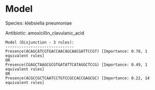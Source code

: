 
# Model

Species: klebsiella pneumoniae

Antibiotic: amoxicillin_clavulanic_acid

```
Model (Disjunction - 3 rules):
------------------------------
Presence(ACAGCATCGTGACCAACAGCAACGATTCCGT) [Importance: 0.78, 1 equivalent rules]
OR
Presence(CGAGCTAAGCGCGTGATATTCATAGGCTCCG) [Importance: 0.49, 1 equivalent rules]
OR
Presence(ACGCCGCTCAATCCTGTCCGCCACCGAGCGC) [Importance: 0.22, 14 equivalent rules]

```

